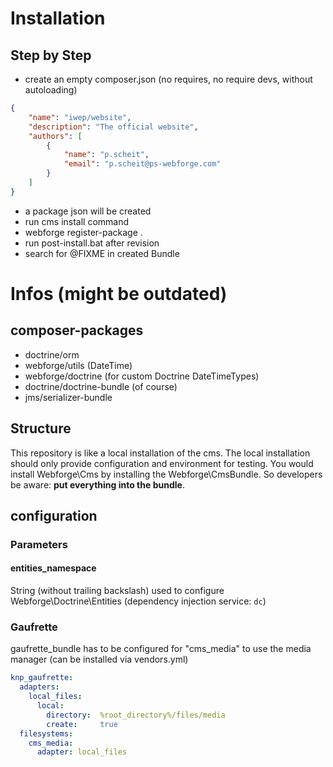 # Installation

## Step by Step

- create an empty composer.json (no requires, no require devs, without autoloading)
```json
{
    "name": "iwep/website",
    "description": "The official website",
    "authors": [
        {
            "name": "p.scheit",
            "email": "p.scheit@ps-webforge.com"
        }
    ]
}
```
- a package json will be created
- run cms install command
- webforge register-package .
- run post-install.bat after revision
- search for @FIXME in created Bundle


# Infos (might be outdated)

## composer-packages

 - doctrine/orm
 - webforge/utils (DateTime)
 - webforge/doctrine (for custom Doctrine DateTimeTypes)
 - doctrine/doctrine-bundle (of course)
 - jms/serializer-bundle

## Structure

This repository is like a local installation of the cms. The local installation should only provide configuration and environment for testing. You would install Webforge\Cms by installing the Webforge\CmsBundle. So developers be aware: **put everything into the bundle**.


## configuration

### Parameters

#### entities_namespace

String (without trailing backslash) used to configure Webforge\Doctrine\Entities (dependency injection service: `dc`)


### Gaufrette

gaufrette_bundle has to be configured for "cms_media" to use the media manager (can be installed via vendors.yml)

```yaml
knp_gaufrette:
  adapters:
    local_files:
      local:
        directory:  %root_directory%/files/media
        create:     true
  filesystems:
    cms_media:
      adapter: local_files
```

